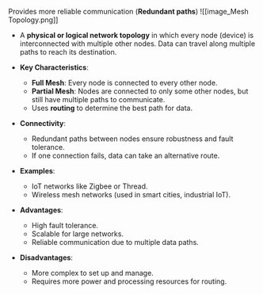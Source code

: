 Provides more reliable communication (**Redundant paths**)
![[image_Mesh Topology.png]]

-  A **physical or logical network topology** in which every node (device) is interconnected with multiple other nodes. Data can travel along multiple paths to reach its destination.
- **Key Characteristics**:
    
    - **Full Mesh**: Every node is connected to every other node.
    - **Partial Mesh**: Nodes are connected to only some other nodes, but still have multiple paths to communicate.
    - Uses **routing** to determine the best path for data.
- **Connectivity**:
    
    - Redundant paths between nodes ensure robustness and fault tolerance.
    - If one connection fails, data can take an alternative route.
- **Examples**:
    
    - IoT networks like Zigbee or Thread.
    - Wireless mesh networks (used in smart cities, industrial IoT).
- **Advantages**:
    
    - High fault tolerance.
    - Scalable for large networks.
    - Reliable communication due to multiple data paths.
- **Disadvantages**:
    
    - More complex to set up and manage.
    - Requires more power and processing resources for routing.